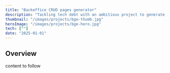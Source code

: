 ```yaml
---
title: "Backoffice CRUD pages generator"
description: "Tackling tech debt with an ambitious project to generate pages from config files"
thumbnail: "/images/projects/bge-thumb.jpg"
heroImage: "/images/projects/bge-hero.jpg"
tech: [""]
date: "2025-01-01"
---
```


## Overview

content to follow
